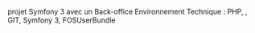 projet Symfony 3 avec un Back-office 
Environnement Technique : PHP, ,  GIT, Symfony 3, FOSUserBundle
